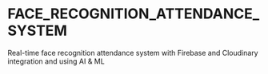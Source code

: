 # FACE_RECOGNITION_ATTENDANCE_SYSTEM
Real-time face recognition attendance system with Firebase and Cloudinary integration and using AI &amp; ML
